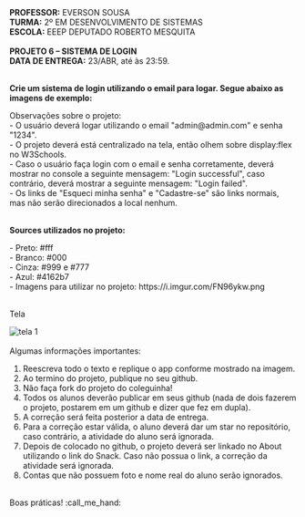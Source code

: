 <div>
    <strong>PROFESSOR:</strong> EVERSON SOUSA<br>
    <strong>TURMA:</strong> 2º EM DESENVOLVIMENTO DE SISTEMAS<br>
    <strong>ESCOLA:</strong> EEEP DEPUTADO ROBERTO MESQUITA
</div><br>

<div>
    <strong>PROJETO 6 – SISTEMA DE LOGIN</strong><br>
    <strong>DATA DE ENTREGA:</strong> 23/ABR, até às 23:59.
</div><br>

<div>
  <p><b>Crie um sistema de login utilizando o email para logar. Segue abaixo as imagens de exemplo:</b></p>
  Observações sobre o projeto:<br>
  - O usuário deverá logar utilizando o email "admin@admin.com" e senha "1234".<br>
  - O projeto deverá está centralizado na tela, então olhem sobre display:flex no W3Schools.<br>
  - Caso o usuário faça login com o email e senha corretamente, deverá mostrar no console a seguinte mensagem: "Login successful", caso contrário, deverá mostrar a seguinte mensagem: "Login failed".<br>
  - Os links de "Esqueci minha senha" e "Cadastre-se" são links normais, mas não serão direcionados a local nenhum.
</div><br>

<div>
  <p><b>Sources utilizados no projeto:</b></p>
    - Preto: #fff<br>
    - Branco: #000<br>
    - Cinza: #999 e #777<br>
    - Azul: #4162b7<br>
    - Imagens para utilizar no projeto: https://i.imgur.com/FN96ykw.png<br>
</div><br>

<div>
    <p>Tela</p>
    <img src="https://i.imgur.com/Mr0y7Zx.png" alt="tela 1">
</div><br>

<div>
    Algumas informações importantes:
    <ol>
        <li>Reescreva todo o texto e replique o app conforme mostrado na imagem.</li>
        <li>Ao termino do projeto, publique no seu github.</li>
        <li>Não faça fork do projeto do coleguinha!</li>
        <li>Todos os alunos deverão publicar em seus github (nada de dois fazerem o projeto, postarem em um github e dizer que fez em dupla).</li>
        <li>A correção será feita posterior a data de entrega.</li>
        <li>Para a correção estar válida, o aluno deverá dar um star no repositório, caso contrário, a atividade do aluno será ignorada.</li>
        <li>Depois de colocado no github, o projeto deverá ser linkado no About utilizando o link do Snack. Caso não possua o link, a correção da atividade será ignorada.</li>
        <li>Contas que não possuem foto e nome real do aluno serão ignorados.</li>
    </ol> 
</div>
<br>
<div>
    Boas práticas! :call_me_hand:
</div>
